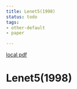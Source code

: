 ```yaml
---
title: Lenet5(1998)
status: todo
tags:
- other-default
- paper

---
```


[local pdf](../../../pdfs/1998-LeNet5.pdf)

# Lenet5(1998)
